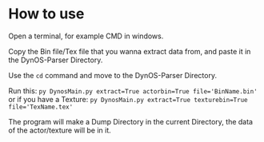 # How to use

Open a terminal, for example CMD in windows.

Copy the Bin file/Tex file that you wanna extract data from, and paste it in the DynOS-Parser Directory.

Use the `cd` command and move to the DynOS-Parser Directory.

Run this:
`py DynosMain.py extract=True actorbin=True file='BinName.bin'`
or if you have a Texture:
`py DynosMain.py extract=True texturebin=True file='TexName.tex'`

The program will make a Dump Directory in the current Directory, the data of the actor/texture will be in it.